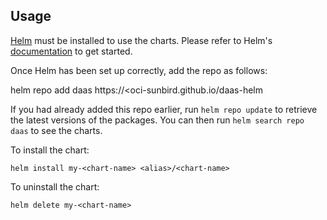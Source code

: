 ## Usage

[Helm](https://helm.sh) must be installed to use the charts.  Please refer to
Helm's [documentation](https://helm.sh/docs) to get started.

Once Helm has been set up correctly, add the repo as follows:

  helm repo add daas https://<oci-sunbird.github.io/daas-helm

If you had already added this repo earlier, run `helm repo update` to retrieve
the latest versions of the packages.  You can then run `helm search repo
daas` to see the charts.

To install the <chart-name> chart:

    helm install my-<chart-name> <alias>/<chart-name>

To uninstall the chart:

    helm delete my-<chart-name>